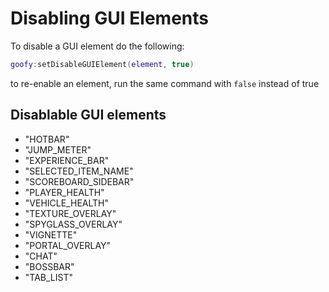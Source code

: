 # Disabling GUI Elements

To disable a GUI element do the following:
```lua
goofy:setDisableGUIElement(element, true)
```
to re-enable an element, run the same command with `false` instead of true

## Disablable GUI elements
* "HOTBAR"
* "JUMP_METER"
* "EXPERIENCE_BAR"
* "SELECTED_ITEM_NAME"
* "SCOREBOARD_SIDEBAR"
* "PLAYER_HEALTH"
* "VEHICLE_HEALTH"
* "TEXTURE_OVERLAY"
* "SPYGLASS_OVERLAY"
* "VIGNETTE"
* "PORTAL_OVERLAY"
* "CHAT"
* "BOSSBAR"
* "TAB_LIST"
